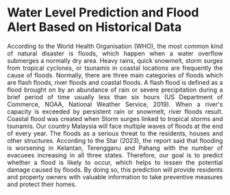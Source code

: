# Water Level Prediction and Flood Alert Based on Historical Data

<p style="text-align: justify">According to the World Health Organisation (WHO), the most common kind of natural 
disaster is floods, which happen when a water overflow submerges a normally dry area. Heavy 
rains, quick snowmelt, storm surges from tropical cyclones, or tsunamis in coastal locations 
are frequently the cause of floods. Normally, there are three main categories of floods which 
are flash floods, river floods and coastal floods. A flash flood is defined as a flood brought on 
by an abundance of rain or severe precipitation during a brief period of time usually less than 
six hours (US Department of Commerce, NOAA, National Weather Service, 2019). When a 
river's capacity is exceeded by persistent rain or snowmelt, river floods result. Coastal flood 
was created when Storm surges linked to tropical storms and tsunamis.
Our country Malaysia will face multiple waves of floods at the end of every year. The 
floods as a serious threat to the residents, houses and other structures. According to the Star 
(2023), the report said that flooding is worsening in Kelantan, Terengganu and Pahang with 
the number of evacuees increasing in all three states. Therefore, our goal is to predict whether 
a flood is likely to occur, which helps to lessen the potential damage caused by floods. By 
doing so, this prediction will provide residents and property owners with valuable information 
to take preventive measures and protect their homes.</p>
